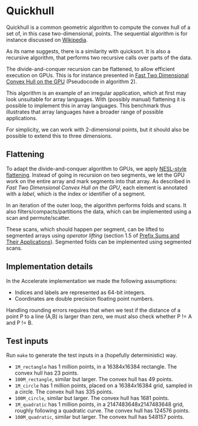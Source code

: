 # Quickhull

Quickhull is a common geometric algorithm to compute the convex hull of a set of, in this case two-dimensional, points.
The sequential algorithm is for instance discussed on [Wikipedia](https://en.wikipedia.org/wiki/Quickhull).

As its name suggests, there is a similarity with quicksort. It is also a recursive algorithm, that performs two recursive calls over parts of the data.

The divide-and-conquer recursion can be flattened, to allow efficient execution on GPUs. This is for instance presented in [Fast Two Dimensional Convex Hull on the GPU](https://faculty.iiit.ac.in/~kkishore/ainaHull.pdf) (Pseudocode in algorithm 2).

This algorithm is an example of an irregular application, which at first may look unsuitable for array languages. With (possibly manual) flattening it is possible to implement this in array languages. This benchmark thus illustrates that array languages have a broader range of possible applications.

For simplicity, we can work with 2-dimensional points, but it should also be possible to extend this to three dimensions.

## Flattening
To adapt the divide-and-conquer algorithm to GPUs, we apply [NESL-style flattening](https://www.cs.cmu.edu/~guyb/papers/Nesl3.1.pdf). Instead of going in recursion on two segments, we let the GPU work on the entire array and mark segments into that array. As described in *Fast Two Dimensional Convex Hull on the GPU*, each element is annotated with a *label*, which is the index or identifier of a segment.

In an iteration of the outer loop, the algorithm performs folds and scans. It also filters/compacts/partitions the data, which can be implemented using a scan and permute/scatter.

These scans, which should happen per segment, can be lifted to segmented arrays using *operator lifting* (section 1.5 of [Prefix Sums and Their Applications](https://www.cs.cmu.edu/~guyb/papers/Ble93.pdf)).
Segmented folds can be implemented using segmented scans.

## Implementation details
In the Accelerate implementation we made the following assumptions:
- Indices and labels are represented as 64-bit integers.
- Coordinates are double precision floating point numbers.

Handling rounding errors requires that when we test if the distance of a point P to a line (A,B) is larger than zero, we must also check whether P != A and P != B.

## Test inputs

Run `make` to generate the test inputs in a (hopefully deterministic)
way.

- `1M_rectangle` has 1 million points, in a 16384x16384 rectangle. The
  convex hull has 23 points.
- `100M_rectangle`, similar but larger. The convex hull has 49
  points.
- `1M_circle` has 1 million points, placed on a 16384x16384 grid,
  sampled in a circle. The convex hull has 335 points.
- `100M_circle`, similar but larger. The convex hull has 1681 points.
- `1M_quadratic` has 1 million points, in a 2147483648x2147483648
  grid, roughly following a quadratic curve. The convex hull has
  124576 points.
- `100M_quadratic`, similar but larger. The convex hull has 548157
  points.
